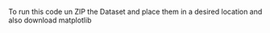 To run this code un ZIP the Dataset and place them in a desired location and also download matplotlib
